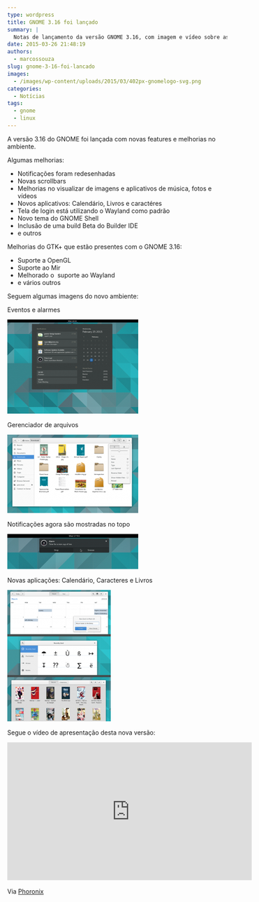 ```yaml
---
type: wordpress
title: GNOME 3.16 foi lançado
summary: |
  Notas de lançamento da versão GNOME 3.16, com imagem e vídeo sobre as novas features.
date: 2015-03-26 21:48:19
authors:
  - marcossouza
slug: gnome-3-16-foi-lancado
images:
  - /images/wp-content/uploads/2015/03/402px-gnomelogo-svg.png
categories:
  - Notícias
tags:
  - gnome
  - linux
---
```


A versão 3.16 do GNOME foi lançada com novas features e melhorias no ambiente.

Algumas melhorias:
<ul>
	<li>Notificações foram redesenhadas</li>
	<li>Novas scrollbars</li>
	<li>Melhorias no visualizar de imagens e aplicativos de música, fotos e vídeos</li>
	<li>Novos aplicativos: Calendário, Livros e caractéres</li>
	<li>Tela de login está utilizando o Wayland como padrão</li>
	<li>Novo tema do GNOME Shell</li>
	<li>Inclusão de uma build Beta do Builder IDE</li>
	<li>e outros</li>
</ul>
Melhorias do GTK+ que estão presentes com o GNOME 3.16:
<ul>
	<li>Suporte a OpenGL</li>
	<li>Suporte ao Mir</li>
	<li>Melhorado o  suporte ao Wayland</li>
	<li>e vários outros</li>
</ul>
Seguem algumas imagens do novo ambiente:

Eventos e alarmes

<a href="/images/wp-content/uploads/2015/03/calendar-notifications.png"><img class="alignnone size-medium wp-image-1668" src="/images/wp-content/uploads/2015/03/calendar-notifications-300x215.png" alt="calendar-notifications" width="300" height="215" /></a>

Gerenciador de arquivos

<a href="/images/wp-content/uploads/2015/03/files.png"><img class="alignnone size-medium wp-image-1669" src="/images/wp-content/uploads/2015/03/files-300x179.png" alt="files" width="300" height="179" /></a>

Notificações agora são mostradas no topo

<a href="/images/wp-content/uploads/2015/03/notification-bubble.png"><img class="alignnone size-medium wp-image-1670" src="/images/wp-content/uploads/2015/03/notification-bubble-300x80.png" alt="notification-bubble" width="300" height="80" /></a>

Novas aplicações: Calendário, Caracteres e Livros

<a href="/images/wp-content/uploads/2015/03/preview-apps.png"><img class="alignnone size-medium wp-image-1671" src="/images/wp-content/uploads/2015/03/preview-apps-237x300.png" alt="preview-apps" width="237" height="300" /></a>

Segue o vídeo de apresentação desta nova versão:

<iframe width="560" height="315" src="https://www.youtube.com/watch?v=WxRLa5hTGkg" frameborder="0" allowfullscreen></iframe>

Via <a href="http://www.phoronix.com/scan.php?page=news_item&amp;px=GNOME-3.16-Released" target="_blank">Phoronix</a>
